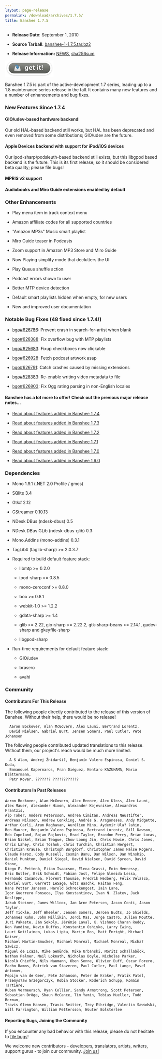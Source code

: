 ```yaml
---
layout: page-release
permalink: /download/archives/1.7.5/
title: Banshee 1.7.5
---
```



	
  * **Release Date:** September 1, 2010

	
  * **Source Tarball:** [banshee-1-1.7.5.tar.bz2](http://download.banshee-project.org/banshee/unstable/1.7.5/banshee-1-1.7.5.tar.bz2)

	
  * **Release Information:**
[NEWS](http://download.banshee-project.org/banshee/unstable/1.7.5/banshee-1-1.7.5.news),
[sha256sum](http://download.banshee-project.org/banshee/unstable/1.7.5/banshee-1-1.7.5.sha256sum)




[![Download Now](/images/download-button.png)](/download)





Banshee 1.7.5 is part of the active-development 1.7 series, leading up to a
    1.8 maintenance series release in the fall.  It contains many new features
    and a number of enhancements and bug fixes.





### New Features Since 1.7.4





#### GIO/udev-based hardware backend





Our old HAL-based backend still works, but HAL has been deprecated and even removed from some distributions; GIO/udev are the future.





#### Apple Devices backend with support for iPod/iOS devices





Our ipod-sharp/podsleuth-based backend still exists, but this libgpod based backend is the future.  This is its first release, so it should be considered beta quality; please file bugs!





#### MPRIS v2 support





#### Audiobooks and Miro Guide extensions enabled by default





### Other Enhancements





    
  * Play menu item in track context menu

    
  * Amazon affiliate codes for all supported countries

    
  * "Amazon MP3s" Music smart playlist

    
  * Miro Guide teaser in Podcasts

    
  * Zoom support in Amazon MP3 Store and Miro Guide

    
  * Now Playing simplify mode that declutters the UI

    
  * Play Queue shuffle action

    
  * Podcast errors shown to user

    
  * Better MTP device detection

    
  * Default smart playlists hidden when empty, for new users

    
  * New and improved user documentation





### Notable Bug Fixes (48 fixed since 1.7.4!)






  * [bgo#626786](http://bugzilla.gnome.org/show_bug.cgi?id=626786): Prevent crash in search-for-artist when blank


  * [bgo#628388](http://bugzilla.gnome.org/show_bug.cgi?id=628388): Fix overflow bug with MTP playlists


  * [bgo#625683](http://bugzilla.gnome.org/show_bug.cgi?id=625683): Fixup checkboxes now clickable


  * [bgo#626928](http://bugzilla.gnome.org/show_bug.cgi?id=626928): Fetch podcast artwork asap


  * [bgo#626791](http://bugzilla.gnome.org/show_bug.cgi?id=626791): Catch crashes caused by missing extensions


  * [bgo#528383](http://bugzilla.gnome.org/show_bug.cgi?id=528383): Re-enable writing video metadata to file


  * [bgo#626803](http://bugzilla.gnome.org/show_bug.cgi?id=626803): Fix Ogg rating parsing in non-English locales




#### Banshee has a lot more to offer! Check out the previous major release notes...





	
  * [Read about features added in Banshee 1.7.4](/download/archives/1.7.4)

	
  * [Read about features added in Banshee 1.7.3](/download/archives/1.7.3)

	
  * [Read about features added in Banshee 1.7.2](/download/archives/1.7.2)

	
  * [Read about features added in Banshee 1.7.1](/download/archives/1.7.1)

	
  * [Read about features added in Banshee 1.7.0](/download/archives/1.7.0)

	
  * [Read about features added in Banshee 1.6.0](/download/archives/1.6.0)




### Dependencies





	
  * Mono 1.9.1 (.NET 2.0 Profile / gmcs)

	
  * SQlite 3.4

	
  * Gtk# 2.12

	
  * GStreamer 0.10.13

	
  * NDesk DBus (ndesk-dbus) 0.5

	
  * NDesk DBus GLib (ndesk-dbus-glib) 0.3

	
  * Mono.Addins (mono-addins) 0.3.1

	
  * TagLib# (taglib-sharp) >= 2.0.3.7

	
  * Required to build default feature stack:

	
    * libmtp >= 0.2.0

	
    * ipod-sharp >= 0.8.5

	
    * mono-zeroconf >= 0.8.0

	
    * boo >= 0.8.1

        
    * webkit-1.0 >= 1.2.2

        
    * gdata-sharp >= 1.4

        
    * glib >= 2.22, gio-sharp >= 2.22.2, gtk-sharp-beans >= 2.14.1, gudev-sharp and gkeyfile-sharp

        
    * libgpod-sharp




	
  * Run-time requirements for default feature stack:

	
    * GIO/udev

	
    * brasero

	
    * avahi







### Community





#### Contributors For This Release


The following people directly contributed to the release of this version of Banshee. Without their help, there would be no release!


> 
      Aaron Bockover, Alan McGovern, Alex Launi, Bertrand Lorentz,
      David Nielsen, Gabriel Burt, Jensen Somers, Paul Cutler, Pete Johanson



The following people contributed updated translations to this release.    Without them, our project's reach would be much more limited.


> 
      A S Alam, Andrej Žnidarši?, Benjamín Valero Espinosa, Daniel S. Koda,
      Emmanouel Kapernaros, Fran Diéguez, Kentaro KAZUHAMA, Mario Blättermann,
      Petr Kovar, ??????? ????????????





#### Contributors In Past Releases




> 
    Aaron Bockover, Alan McGovern, Alex Bennee, Alex Kloss, Alex Launi,
    Alex Mauer, Alexander Hixon, Alexander Kojevnikov, Alexandros Frantzis,
    Alp Toker, Anders Petersson, Andrea Cimitan, Andreas Neustifter,
    Andreas Nilsson, Andrew Conkling, Andrés G. Aragoneses, Andy Midgette,
    Arthur Carli, Arun Raghavan, Aurélien Mino, Aydemir Ula? ?ahin,
    Ben Maurer, Benjamín Valero Espinosa, Bertrand Lorentz, Bill Dawson,
    Bob Copeland, Bojan Rajkovic, Brad Taylor, Brandon Perry, Brian Lucas,
    Brian Nickel, Brian Teague, Chow Loong Jin, Chris Howie, Chris Jones,
    Chris Lahey, Chris Toshok, Chris Turchin, Christian Hergert,
    Christian Krause, Christoph Burgdorf, Christopher James Halse Rogers,
    Claude Paroz, Cody Russell, Cosmin Banu, Dan Wilson, Dan Winship,
    Daniel Munkton, Daniel Siegel, David Nielsen, David Spreen, David Stone,
    Diego E. Pettenò, Eitan Isaacson, Elena Grassi, Eoin Hennessy,
    Eric Butler, Erik Schmidt, Fabian Jost, Felipe Almeida Lessa,
    Fernando Casanova, Florent Thoumie, Fredrik Hedberg, Félix Velasco,
    Gabriel Burt, Garrett LeSage, Götz Waschk, Haitao Feng,
    Hans Petter Jansson, Harold Schreckengost, Iain Lane,
    Igor Guerrero Fonseca, Ilya Konstantinov, Ivan N. Zlatev, Jack Deslippe,
    Jakub Steiner, James Willcox, Jan Arne Petersen, Jason Conti, Jason Taylor,
    Jeff Tickle, Jeff Wheeler, Jensen Somers, Jeroen Budts, Jo Shields,
    Johannes Kuhn, John Millikin, Jordi Mas, Jorge Castro, Julien Moutte,
    Juri Pakaste, Ján Sokoly, Jérémie Laval, K. Vishnoo Charan Reddy,
    Ken Vandine, Kevin Duffus, Konstantin Oshiyko, Larry Ewing,
    Lauri Kotilainen, Lukas Lipka, Marijn Ros, Matt Enright, Michael Kaiser,
    Michael Martin-Smucker, Michael Monreal, Michael Monreal, Micha? Sawicz,
    Miguel de Icaza, Mike Gemünde, Mike Urbanski, Moritz Schallaböck,
    Nathan Palmer, Neil Loknath, Nicholas Doyle, Nicholas Parker,
    Nicolò Chieffo, Nils Naumann, Oben Sonne, Olivier Duff, Oscar Forero,
    Pacho Ramos, Patrick van Staveren, Paul Cutler, Paul Lange, Pavel Antonov,
    Pepijn van de Geer, Pete Johanson, Peter de Kraker, Pratik Patel,
    Przemys?aw Grzegorczyk, Robin Stocker, Roderich Schupp, Romain Tartière,
    Ruben Vermeersch, Ryan Collier, Sandy Armstrong, Scott Peterson,
    Sebastian Dröge, Shaun McCance, Tim Yamin, Tobias Mueller, Todd Berman,
    Travis Glenn Hansen, Travis Reitter, Trey Ethridge, Valentin Sawadski,
    Will Farrington, William Pettersson, Wouter Bolsterlee





#### Reporting Bugs, Joining the Community


If you encounter any bad behavior with this release, please do not hesitate to [file bugs](/contribute/file-bugs/)!

We welcome new contributors - developers, translators, artists, writers, support gurus - to join our community.  [Join us!](/contribute)

